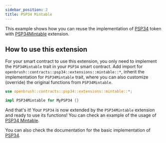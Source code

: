 ```yaml
---
sidebar_position: 2
title: PSP34 Mintable
---
```


This example shows how you can reuse the implementation of [PSP34](https://github.com/Supercolony-net/openbrush-contracts/tree/main/contracts/src/token/psp34) token with [PSP34Mintable](https://github.com/Supercolony-net/openbrush-contracts/tree/main/contracts/src/token/psp34/src/extensions/mintable.rs) extension.

## How to use this extension

For your smart contract to use this extension, you only need to implement the `PSP34Mintable` trait in your `PSP34` smart contract. Add import for `openbrush::contracts::psp34::extensions::mintable::*`, inherit the implementation for `PSP34Mintable` trait, where you can also customize (override) the original functions from `PSP34Mintable`.

```rust
use openbrush::contracts::psp34::extensions::mintable::*;

impl PSP34Mintable for MyPSP34 {}
```

And that's it! Your `PSP34` is now extended by the `PSP34Mintable` extension and ready to use its functions!
You can check an example of the usage of [PSP34 Mintable](https://github.com/Supercolony-net/openbrush-contracts/tree/main/examples/psp34_extensions/mintable).

You can also check the documentation for the basic implementation of [PSP34](/smart-contracts/PSP34).
